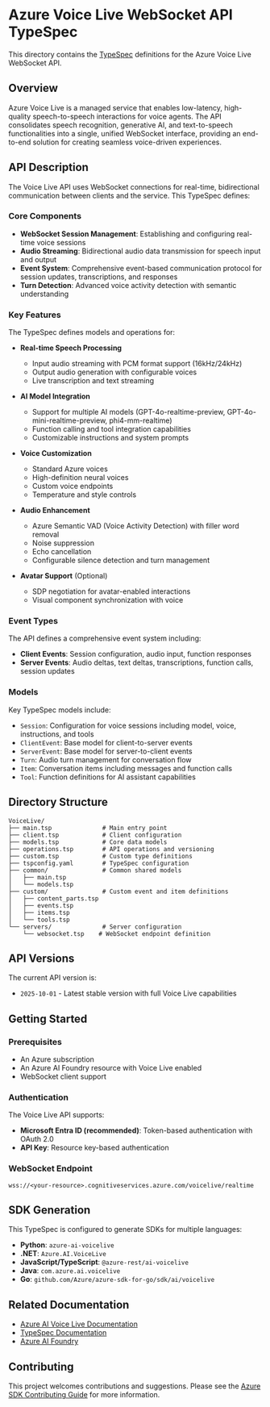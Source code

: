 # Azure Voice Live WebSocket API TypeSpec

This directory contains the [TypeSpec](https://typespec.io/) definitions for the Azure Voice Live WebSocket API.

## Overview

Azure Voice Live is a managed service that enables low-latency, high-quality speech-to-speech interactions for voice agents. The API consolidates speech recognition, generative AI, and text-to-speech functionalities into a single, unified WebSocket interface, providing an end-to-end solution for creating seamless voice-driven experiences.

## API Description

The Voice Live API uses WebSocket connections for real-time, bidirectional communication between clients and the service. This TypeSpec defines:

### Core Components

- **WebSocket Session Management**: Establishing and configuring real-time voice sessions
- **Audio Streaming**: Bidirectional audio data transmission for speech input and output
- **Event System**: Comprehensive event-based communication protocol for session updates, transcriptions, and responses
- **Turn Detection**: Advanced voice activity detection with semantic understanding

### Key Features

The TypeSpec defines models and operations for:

- **Real-time Speech Processing**
  - Input audio streaming with PCM format support (16kHz/24kHz)
  - Output audio generation with configurable voices
  - Live transcription and text streaming

- **AI Model Integration**
  - Support for multiple AI models (GPT-4o-realtime-preview, GPT-4o-mini-realtime-preview, phi4-mm-realtime)
  - Function calling and tool integration capabilities
  - Customizable instructions and system prompts

- **Voice Customization**
  - Standard Azure voices
  - High-definition neural voices
  - Custom voice endpoints
  - Temperature and style controls

- **Audio Enhancement**
  - Azure Semantic VAD (Voice Activity Detection) with filler word removal
  - Noise suppression
  - Echo cancellation
  - Configurable silence detection and turn management

- **Avatar Support** (Optional)
  - SDP negotiation for avatar-enabled interactions
  - Visual component synchronization with voice

### Event Types

The API defines a comprehensive event system including:

- **Client Events**: Session configuration, audio input, function responses
- **Server Events**: Audio deltas, text deltas, transcriptions, function calls, session updates

### Models

Key TypeSpec models include:

- `Session`: Configuration for voice sessions including model, voice, instructions, and tools
- `ClientEvent`: Base model for client-to-server events
- `ServerEvent`: Base model for server-to-client events
- `Turn`: Audio turn management for conversation flow
- `Item`: Conversation items including messages and function calls
- `Tool`: Function definitions for AI assistant capabilities

## Directory Structure

```
VoiceLive/
├── main.tsp              # Main entry point
├── client.tsp            # Client configuration
├── models.tsp            # Core data models
├── operations.tsp        # API operations and versioning
├── custom.tsp            # Custom type definitions
├── tspconfig.yaml        # TypeSpec configuration
├── common/               # Common shared models
│   ├── main.tsp
│   └── models.tsp
├── custom/               # Custom event and item definitions
│   ├── content_parts.tsp
│   ├── events.tsp
│   ├── items.tsp
│   └── tools.tsp
└── servers/              # Server configuration
    └── websocket.tsp    # WebSocket endpoint definition
```

## API Versions

The current API version is:
- `2025-10-01` - Latest stable version with full Voice Live capabilities

## Getting Started

### Prerequisites

- An Azure subscription
- An Azure AI Foundry resource with Voice Live enabled
- WebSocket client support

### Authentication

The Voice Live API supports:
- **Microsoft Entra ID (recommended)**: Token-based authentication with OAuth 2.0
- **API Key**: Resource key-based authentication

### WebSocket Endpoint

```
wss://<your-resource>.cognitiveservices.azure.com/voicelive/realtime
```

## SDK Generation

This TypeSpec is configured to generate SDKs for multiple languages:

- **Python**: `azure-ai-voicelive`
- **.NET**: `Azure.AI.VoiceLive`
- **JavaScript/TypeScript**: `@azure-rest/ai-voicelive`
- **Java**: `com.azure.ai.voicelive`
- **Go**: `github.com/Azure/azure-sdk-for-go/sdk/ai/voicelive`

## Related Documentation

- [Azure AI Voice Live Documentation](https://docs.microsoft.com/azure/ai-services/)
- [TypeSpec Documentation](https://typespec.io/)
- [Azure AI Foundry](https://azure.microsoft.com/products/ai-studio/)

## Contributing

This project welcomes contributions and suggestions. Please see the [Azure SDK Contributing Guide](https://github.com/Azure/azure-sdk-for-net/blob/main/sdk/core/Azure.Core/README.md) for more information.